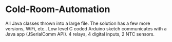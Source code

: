 # Cold-Room-Automation
All Java classes thrown into a large file. The solution has a few more versions, WiFi, etc.. Low level C coded Arduino sketch communicates with a Java app (JSerialComm API). 4 relays, 4 digital inputs, 2 NTC sensors.
